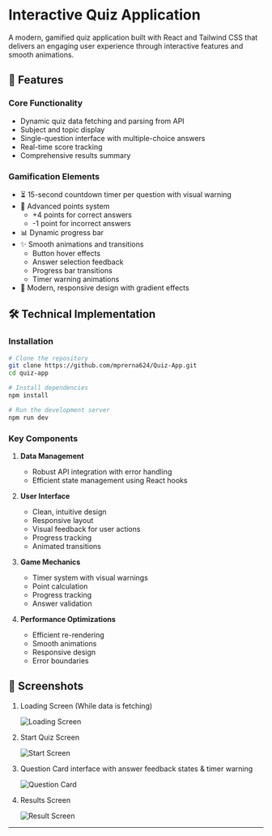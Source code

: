 # Interactive Quiz Application

A modern, gamified quiz application built with React and Tailwind CSS that delivers an engaging user experience through interactive features and smooth animations.

## 🌟 Features

### Core Functionality
- Dynamic quiz data fetching and parsing from API
- Subject and topic display
- Single-question interface with multiple-choice answers
- Real-time score tracking
- Comprehensive results summary

### Gamification Elements
- ⏳ 15-second countdown timer per question with visual warning
- 🎯 Advanced points system
  - +4 points for correct answers
  - -1 point for incorrect answers
- 📊 Dynamic progress bar
- ✨ Smooth animations and transitions
  - Button hover effects
  - Answer selection feedback
  - Progress bar transitions
  - Timer warning animations
- 🎨 Modern, responsive design with gradient effects

## 🛠 Technical Implementation

### Installation
```bash
# Clone the repository
git clone https://github.com/mprerna624/Quiz-App.git
cd quiz-app

# Install dependencies
npm install

# Run the development server
npm run dev
```

### Key Components

1. **Data Management**
   - Robust API integration with error handling
   - Efficient state management using React hooks

2. **User Interface**
   - Clean, intuitive design
   - Responsive layout
   - Visual feedback for user actions
   - Progress tracking
   - Animated transitions

3. **Game Mechanics**
   - Timer system with visual warnings
   - Point calculation
   - Progress tracking
   - Answer validation

4. **Performance Optimizations**
   - Efficient re-rendering
   - Smooth animations
   - Responsive design
   - Error boundaries

## 📱 Screenshots

1. Loading Screen (While data is fetching)

    ![Loading Screen](./assets/loading-screen.png)

2. Start Quiz Screen

    ![Start Screen ](./assets/start-screen.png)

3. Question Card interface with answer feedback states & timer warning

    ![Question Card](./assets/question-card.png)


4. Results Screen

    ![Result Screen](./assets/result-screen.png)


---